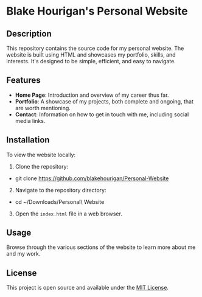 # Blake Hourigan's Personal Website

## Description

This repository contains the source code for my personal website. The website is built using HTML and showcases my portfolio, skills, and interests. It's designed to be simple, efficient, and easy to navigate.

## Features

- **Home Page**: Introduction and overview of my career thus far.
- **Portfolio**: A showcase of my projects, both complete and ongoing, that are worth mentioning.
- **Contact**: Information on how to get in touch with me, including social media links.

## Installation

To view the website locally:

1. Clone the repository:

- git clone https://github.com/blakehourigan/Personal-Website

2. Navigate to the repository directory:

- cd ~/Downloads/Personal\ Website

3. Open the `index.html` file in a web browser.

## Usage

Browse through the various sections of the website to learn more about me and my work.

## License

This project is open source and available under the [MIT License](LICENSE).




